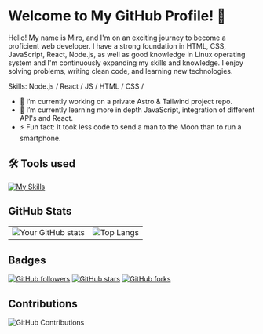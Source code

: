 # Welcome to My GitHub Profile! 👋

Hello! My name is Miro, and I'm on an exciting journey to become a proficient web developer. I have a strong foundation in HTML, CSS, JavaScript, React, Node.js, as well as good knowledge in Linux operating system and I'm continuously expanding my skills and knowledge. I enjoy solving problems, writing clean code, and learning new technologies.

Skills: Node.js / React / JS / HTML / CSS /

- 🔭 I’m currently working on a private Astro & Tailwind project repo.
- 📖 I’m currently learning more in depth JavaScript, integration of different API's and React.
- ⚡ Fun fact:  It took less code to send a man to the Moon than to run a smartphone. 

## 🛠 Tools used

[![My Skills](https://skillicons.dev/icons?i=html,css,js,nodejs,react,npm,webpack,figma,gitlab,kali,arch,linux,ubuntu,notion,obsidian,vercel,vscode)](https://skillicons.dev)

## GitHub Stats

<table>
  <tr>
    <td><img src="https://github-readme-stats.vercel.app/api?username=Miro-wq&show_icons=true&theme=transparent" alt="Your GitHub stats" /></td>
    <td><img src="https://github-readme-stats.vercel.app/api/top-langs/?username=Miro-wq&layout=compact&theme=transparent" alt="Top Langs" /></td>
  </tr>
</table>

## Badges

[![GitHub followers](https://img.shields.io/github/followers/Miro-wq?style=social)](https://github.com/Miro-wq)
[![GitHub stars](https://img.shields.io/github/stars/Miro-wq?style=social)](https://github.com/Miro-wq)
[![GitHub forks](https://img.shields.io/github/forks/Miro-wq/team2-new-icecream?style=social)](https://github.com/Miro-wq/team2-new-icecream)

## Contributions

![GitHub Contributions](https://github-readme-streak-stats.herokuapp.com/?user=Miro-wq&theme=transparent)
